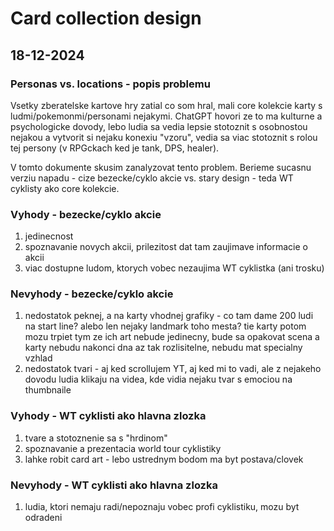 # Card collection design

## 18-12-2024

### Personas vs. locations - popis problemu
Vsetky zberatelske kartove hry zatial co som hral, mali core kolekcie karty s ludmi/pokemonmi/personami nejakymi. ChatGPT hovori ze to ma kulturne a psychologicke dovody, lebo ludia sa vedia lepsie stotoznit s osobnostou nejakou a vytvorit si nejaku konexiu "vzoru", vedia sa viac stotoznit s rolou tej persony (v RPGckach ked je tank, DPS, healer).

V tomto dokumente skusim zanalyzovat tento problem. Berieme sucasnu verziu napadu - cize bezecke/cyklo akcie vs. stary design - teda WT cyklisty ako core kolekcie.

### Vyhody - bezecke/cyklo akcie

1. jedinecnost
2. spoznavanie novych akcii, prilezitost dat tam zaujimave informacie o akcii
3. viac dostupne ludom, ktorych vobec nezaujima WT cyklistka (ani trosku)

### Nevyhody - bezecke/cyklo akcie

1. nedostatok peknej, a na karty vhodnej grafiky - co tam dame 200 ludi na start line? alebo len nejaky landmark toho mesta? tie karty potom mozu trpiet tym ze ich art nebude jedinecny, bude sa opakovat scena a karty nebudu nakonci dna az tak rozlisitelne, nebudu mat specialny vzhlad
2. nedostatok tvari - aj ked scrollujem YT, aj ked mi to vadi, ale z nejakeho dovodu ludia klikaju na videa, kde vidia nejaku tvar s emociou na thumbnaile

### Vyhody - WT cyklisti ako hlavna zlozka
1. tvare a stotoznenie sa s "hrdinom"
2. spoznavanie a prezentacia world tour cyklistiky
3. lahke robit card art - lebo ustrednym bodom ma byt postava/clovek

### Nevyhody - WT cyklisti ako hlavna zlozka
1. ludia, ktori nemaju radi/nepoznaju vobec profi cyklistiku, mozu byt odradeni


